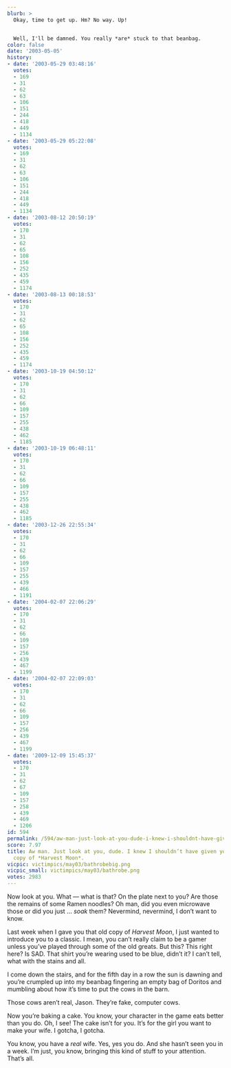 ```yaml
---
blurb: >
  Okay, time to get up. Hm? No way. Up!


  Well, I'll be damned. You really *are* stuck to that beanbag.
color: false
date: '2003-05-05'
history:
- date: '2003-05-29 03:48:16'
  votes:
  - 169
  - 31
  - 62
  - 63
  - 106
  - 151
  - 244
  - 418
  - 449
  - 1134
- date: '2003-05-29 05:22:08'
  votes:
  - 169
  - 31
  - 62
  - 63
  - 106
  - 151
  - 244
  - 418
  - 449
  - 1134
- date: '2003-08-12 20:50:19'
  votes:
  - 170
  - 31
  - 62
  - 65
  - 108
  - 156
  - 252
  - 435
  - 459
  - 1174
- date: '2003-08-13 00:18:53'
  votes:
  - 170
  - 31
  - 62
  - 65
  - 108
  - 156
  - 252
  - 435
  - 459
  - 1174
- date: '2003-10-19 04:50:12'
  votes:
  - 170
  - 31
  - 62
  - 66
  - 109
  - 157
  - 255
  - 438
  - 462
  - 1185
- date: '2003-10-19 06:48:11'
  votes:
  - 170
  - 31
  - 62
  - 66
  - 109
  - 157
  - 255
  - 438
  - 462
  - 1185
- date: '2003-12-26 22:55:34'
  votes:
  - 170
  - 31
  - 62
  - 66
  - 109
  - 157
  - 255
  - 439
  - 466
  - 1191
- date: '2004-02-07 22:06:29'
  votes:
  - 170
  - 31
  - 62
  - 66
  - 109
  - 157
  - 256
  - 439
  - 467
  - 1199
- date: '2004-02-07 22:09:03'
  votes:
  - 170
  - 31
  - 62
  - 66
  - 109
  - 157
  - 256
  - 439
  - 467
  - 1199
- date: '2009-12-09 15:45:37'
  votes:
  - 170
  - 31
  - 62
  - 67
  - 109
  - 157
  - 258
  - 439
  - 469
  - 1206
id: 594
permalink: /594/aw-man-just-look-at-you-dude-i-knew-i-shouldnt-have-given-you-that-old-copy-of-harvest-moon/
score: 7.97
title: Aw man. Just look at you, dude. I knew I shouldn’t have given you that old
  copy of *Harvest Moon*.
vicpic: victimpics/may03/bathrobebig.png
vicpic_small: victimpics/may03/bathrobe.png
votes: 2983
---
```


Now look at you. What — what is that? On the plate next to you? Are
those the remains of some Ramen noodles? Oh man, did you even microwave
those or did you just ... *soak* them? Nevermind, nevermind, I don’t
want to know.

Last week when I gave you that old copy of *Harvest Moon*, I just wanted
to introduce you to a classic. I mean, you can’t really claim to be a
gamer unless you’ve played through some of the old greats. But this?
This right here? Is SAD. That shirt you’re wearing used to be blue,
didn’t it? I can’t tell, what with the stains and all.

I come down the stairs, and for the fifth day in a row the sun is
dawning and you’re crumpled up into my beanbag fingering an empty bag of
Doritos and mumbling about how it’s time to put the cows in the barn.

Those cows aren’t real, Jason. They’re fake, computer cows.

Now you’re baking a cake. You know, your character in the game eats
better than you do. Oh, I see! The cake isn’t for you. It’s for the girl
you want to make your wife. I gotcha, I gotcha.

You know, you have a *real* wife. Yes, yes you do. And she hasn’t seen
you in a week. I’m just, you know, bringing this kind of stuff to your
attention. That’s all.